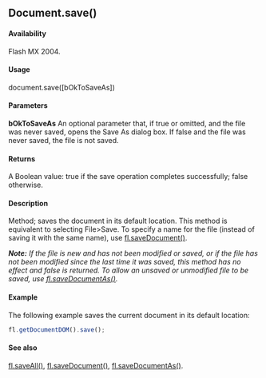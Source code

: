 ## Document.save()

#### Availability

Flash MX 2004.

#### Usage

document.save([bOkToSaveAs])

#### Parameters

**bOkToSaveAs** An optional parameter that, if true or omitted, and the file was never saved, opens the Save As dialog box. If false and the file was never saved, the file is not saved.

#### Returns

A Boolean value: true if the save operation completes successfully; false otherwise.

#### Description

Method; saves the document in its default location. This method is equivalent to selecting File>Save. To specify a name for the file (instead of saving it with the same name), use [fl.saveDocument()](../flash_object_(fl)/fl64.md).

***Note:** If the file is new and has not been modified or saved, or if the file has not been modified since the last time it was saved, this method has no effect and false is returned. To allow an unsaved or unmodified file to be saved, use [fl.saveDocumentAs()](../flash_object_(fl)/fl65.md).*

#### Example

The following example saves the current document in its default location:

```javascript
fl.getDocumentDOM().save();
```

#### See also

[fl.saveAll()](../flash_object_(fl)/fl63.md), [fl.saveDocument()](../flash_object_(fl)/fl64.md), [fl.saveDocumentAs()](../flash_object_(fl)/fl65.md).
